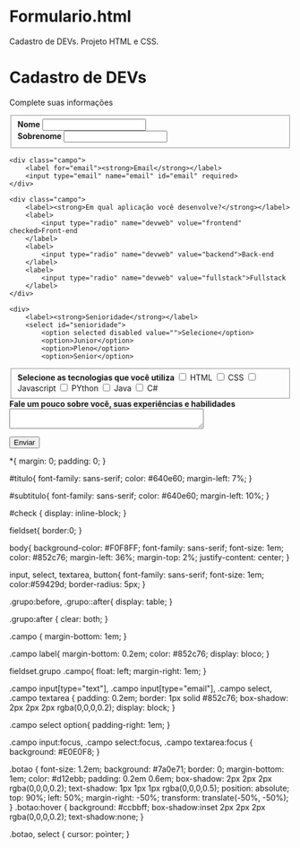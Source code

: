 # Formulario.html
Cadastro de DEVs. Projeto HTML e CSS.

<!DOCTYPE html>
<html lang="pt-BR">
<head>
    <meta charset="UTF-8">
    <meta http-equiv="X-UA-Compatible" content="IE=edge">
    <meta name="viewport" content="width=device-width, initial-scale=1.0">
    <link rel="stylesheet" type="text/css" href="formulario.css" media="screen">
    <title>cadastro de DEVs</title>
</head>
<body>
    <div>
        <h1 id="titulo">Cadastro de DEVs</h1>
        <p id="subtitulo">Complete suas informações</p>
    </div>
<form>
    <fieldset class="grupo"> 
        <div>
            <label for="nome"><strong>Nome</strong></label>
            <input type="text" name="nome" id="nome" required>
        </div>
        <div class="campo">
            <label for="sobrenome"><strong>Sobrenome</strong></label>
            <input type="text" name="sobrenome" id="sobrenome" required>
        </div>
    </fieldset>

    <div class="campo">
        <label for="email"><strong>Email</strong></label>
        <input type="email" name="email" id="email" required>
    </div>

    <div class="campo">
        <label><strong>Em qual aplicação você desenvolve?</strong></label>
        <label>
            <input type="radio" name="devweb" volue="frontend" checked>Front-end
        </label>
        <label>
            <input type="radio" name="devweb" value="backend">Back-end
        </label>
        <label>
            <input type="radio" name="devweb" value="fullstack">Fullstack
        </label>
    </div>

    <div>
        <label><strong>Senioridade</strong></label>
        <select id="senioridade">
            <option selected disabled value="">Selecione</option>
            <option>Junior</option>
            <option>Pleno</option>
            <option>Senior</option>
</select>
    </div>

<fieldset class="grupo"   >
    <div id="checkbox"></div>
        <label><strong>Selecione as tecnologias que você utiliza</strong></label>
        <input type="checkbox" id="tecnologia1" name="tecnologia1" value="HTML">
        <label for="tecnologia1">HTML</label>
        <input type="checkbox" id="tecnologia2" name="tecnologia2" value="css">
        <label for="tecnologia2">CSS</label>
        <input type="checkbox" id="tecnologia3" name="tecnologia3" value="Javascript">
        <label for="tecnologia3">Javascript</label>
        <input type="checkbox" id="tecnologia4" name="tecnologia4" value="PYthon">
        <label for="tecnologia4">PYthon</label>
        <input type="checkbox" id="tecnologia5" name="tecnologia5" value="Java">
        <label for="tecnologia5">Java</label>
        <input type="checkbox" id="tecnologia6" name="tecnologia6" value="C#">
        <label for="tecnologia6">C#</label>
    </div>
</fieldset>

<div>
    <label><strong>Fale um pouco sobre você, suas experiências e habilidades</strong></label>
    <textarea row="6" style="width: 26em" id="experiencia"></textarea>
</div>

<button class="button" type="submit">Enviar</button> 
</form>
</body>
</html>    


*{
    margin: 0;
    padding: 0;
}

#titulo{
    font-family: sans-serif;
    color: #640e60;
    margin-left: 7%;
}

#subtitulo{
    font-family: sans-serif;
    color: #640e60;
    margin-left: 10%;
}

#check {
    display: inline-block;
}

fieldset{
    border:0;
}

body{
    background-color: #F0F8FF;
    font-family: sans-serif;
    font-size: 1em;
    color: #852c76; 
    margin-left: 36%;
    margin-top: 2%;
    justify-content: center;
}

input, select, textarea, button{
    font-family: sans-serif;
    font-size: 1em;
    color:#59429d;
    border-radius: 5px;
}

.grupo:before, .grupo::after{
    display: table;
}

.grupo:after {
    clear: both;
}

.campo {
    margin-bottom: 1em;
}

.campo label{
    margin-bottom: 0.2em;
    color: #852c76;
    display: bloco;
}

fieldset.grupo .campo{
    float: left;
    margin-right: 1em;
}

.campo input[type="text"], .campo input[type="email"], .campo select, .campo textarea {
    padding: 0.2em;
    border: 1px solid #852c76;
    box-shadow: 2px 2px 2px rgba(0,0,0,0.2);
    display: block;
}

.campo select option{
    padding-right: 1em;
}

.campo input:focus, .campo select:focus, .campo textarea:focus {
    background: #E0E0F8;
}

.botao {
font-size: 1.2em;
background: #7a0e71;
border: 0;
margin-bottom: 1em;
color: #d12ebb;
padding: 0.2em 0.6em;
box-shadow: 2px 2px 2px rgba(0,0,0,0.2);
text-shadow: 1px 1px 1px rgba(0,0,0,0.5);
position: absolute;
top: 90%;
left: 50%;
margin-right: -50%;
transform: translate(-50%, -50%);
}
 .botao:hover {
    background: #ccbbff;
    box-shadow:inset 2px 2px 2px rgba(0,0,0,0.2);
    text-shadow:none;
 }

 .botao, select {
cursor: pointer;
 }


